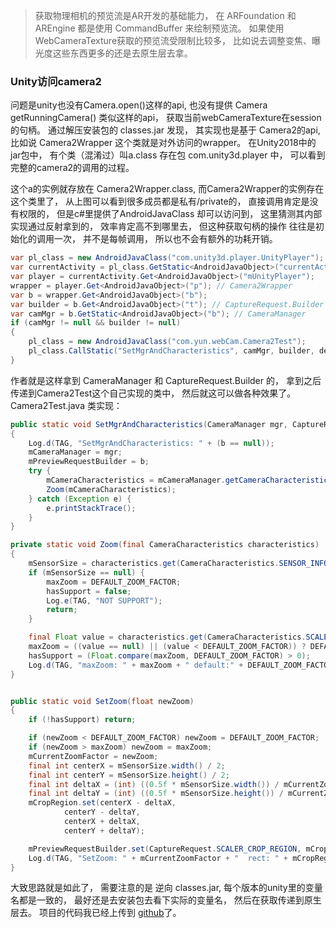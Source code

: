 

>获取物理相机的预览流是AR开发的基础能力， 在 ARFoundation 和 AREngine 都是使用 CommandBuffer 来绘制预览流。 如果使用WebCameraTexture获取的预览流受限制比较多， 比如说去调整变焦、曝光度这些东西更多的还是去原生层去拿。 




### Unity访问camera2


问题是unity也没有Camera.open()这样的api, 也没有提供  Camera getRunningCamera() 类似这样的api， 获取当前webCameraTexture在session的句柄。 通过解压安装包的 classes.jar 发现， 其实现也是基于 Camera2的api, 比如说 Camera2Wrapper 这个类就是对外访问的wrapper。   在Unity2018中的jar包中， 有个类（混淆过）叫a.class 存在包 com.unity3d.player 中， 可以看到完整的camera2的调用的过程。


这个a的实例就存放在 Camera2Wrapper.class,  而Camera2Wrapper的实例存在 这个类里了， 从上图可以看到很多成员都是私有/private的， 直接调用肯定是没有权限的， 但是c#里提供了AndroidJavaClass 却可以访问到， 这里猜测其内部实现通过反射拿到的， 效率肯定高不到哪里去， 但这种获取句柄的操作 往往是初始化的调用一次， 并不是每帧调用， 所以也不会有额外的功耗开销。

```csharp
var pl_class = new AndroidJavaClass("com.unity3d.player.UnityPlayer");
var currentActivity = pl_class.GetStatic<AndroidJavaObject>("currentActivity");
var player = currentActivity.Get<AndroidJavaObject>("mUnityPlayer");
wrapper = player.Get<AndroidJavaObject>("p"); // Camera2Wrapper
var b = wrapper.Get<AndroidJavaObject>("b");
var builder = b.Get<AndroidJavaObject>("t"); // CaptureRequest.Builder
var camMgr = b.GetStatic<AndroidJavaObject>("b"); // CameraManager
if (camMgr != null && builder != null)
{
    pl_class = new AndroidJavaClass("com.yun.webCam.Camera2Test");
    pl_class.CallStatic("SetMgrAndCharacteristics", camMgr, builder, devID.ToString());
}
```

作者就是这样拿到 CameraManager 和 CaptureRequest.Builder 的， 拿到之后传递到Camera2Test这个自己实现的类中， 然后就这可以做各种效果了。Camera2Test.java 类实现：


```java
public static void SetMgrAndCharacteristics(CameraManager mgr, CaptureRequest.Builder b, String name)
{
    Log.d(TAG, "SetMgrAndCharacteristics: " + (b == null));
    mCameraManager = mgr;
    mPreviewRequestBuilder = b;
    try {
        mCameraCharacteristics = mCameraManager.getCameraCharacteristics(name);
        Zoom(mCameraCharacteristics);
    } catch (Exception e) {
        e.printStackTrace();
    }
}

private static void Zoom(final CameraCharacteristics characteristics)
{
    mSensorSize = characteristics.get(CameraCharacteristics.SENSOR_INFO_ACTIVE_ARRAY_SIZE);
    if (mSensorSize == null) {
        maxZoom = DEFAULT_ZOOM_FACTOR;
        hasSupport = false;
        Log.e(TAG, "NOT SUPPORT");
        return;
    }

    final Float value = characteristics.get(CameraCharacteristics.SCALER_AVAILABLE_MAX_DIGITAL_ZOOM);
    maxZoom = ((value == null) || (value < DEFAULT_ZOOM_FACTOR)) ? DEFAULT_ZOOM_FACTOR : value;
    hasSupport = (Float.compare(maxZoom, DEFAULT_ZOOM_FACTOR) > 0);
    Log.d(TAG, "maxZoom: " + maxZoom + " default:" + DEFAULT_ZOOM_FACTOR + "  hasSupport: " + hasSupport);
}


public static void SetZoom(float newZoom)
{
    if (!hasSupport) return;

    if (newZoom < DEFAULT_ZOOM_FACTOR) newZoom = DEFAULT_ZOOM_FACTOR;
    if (newZoom > maxZoom) newZoom = maxZoom;
    mCurrentZoomFactor = newZoom;
    final int centerX = mSensorSize.width() / 2;
    final int centerY = mSensorSize.height() / 2;
    final int deltaX = (int) ((0.5f * mSensorSize.width()) / mCurrentZoomFactor);
    final int deltaY = (int) ((0.5f * mSensorSize.height()) / mCurrentZoomFactor);
    mCropRegion.set(centerX - deltaX,
            centerY - deltaY,
            centerX + deltaX,
            centerY + deltaY);

    mPreviewRequestBuilder.set(CaptureRequest.SCALER_CROP_REGION, mCropRegion);
    Log.d(TAG, "SetZoom: " + mCurrentZoomFactor + "  rect: " + mCropRegion);
}
```


大致思路就是如此了， 需要注意的是 逆向 classes.jar, 每个版本的unity里的变量名都是一致的， 最好还是去安装包去看下实际的变量名， 然后在获取传递到原生层去。 项目的代码我已经上传到 [github][i4]了。


[i1]: https://www.jianshu.com/p/9a2e66916fcb
[i3]: https://forum.unity.com/threads/webcamtexture-on-android-focus-mode-fix.327956/
[i4]: https://github.com/huailiang/WebCam